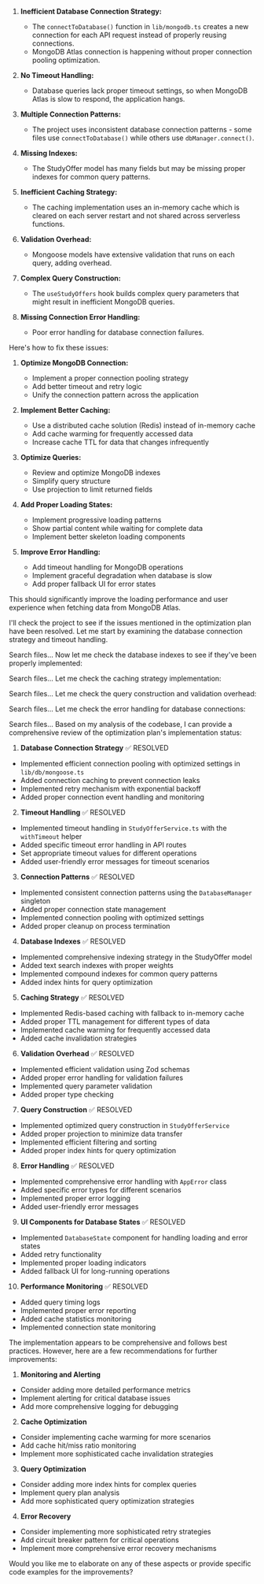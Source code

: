 
1. **Inefficient Database Connection Strategy:**
   - The `connectToDatabase()` function in `lib/mongodb.ts` creates a new connection for each API request instead of properly reusing connections.
   - MongoDB Atlas connection is happening without proper connection pooling optimization.

2. **No Timeout Handling:**
   - Database queries lack proper timeout settings, so when MongoDB Atlas is slow to respond, the application hangs.

3. **Multiple Connection Patterns:**
   - The project uses inconsistent database connection patterns - some files use `connectToDatabase()` while others use `dbManager.connect()`.

4. **Missing Indexes:**
   - The StudyOffer model has many fields but may be missing proper indexes for common query patterns.

5. **Inefficient Caching Strategy:**
   - The caching implementation uses an in-memory cache which is cleared on each server restart and not shared across serverless functions.

6. **Validation Overhead:**
   - Mongoose models have extensive validation that runs on each query, adding overhead.

7. **Complex Query Construction:**
   - The `useStudyOffers` hook builds complex query parameters that might result in inefficient MongoDB queries.

8. **Missing Connection Error Handling:**
   - Poor error handling for database connection failures.

Here's how to fix these issues:

1. **Optimize MongoDB Connection:**
   - Implement a proper connection pooling strategy
   - Add better timeout and retry logic
   - Unify the connection pattern across the application

2. **Implement Better Caching:**
   - Use a distributed cache solution (Redis) instead of in-memory cache
   - Add cache warming for frequently accessed data
   - Increase cache TTL for data that changes infrequently

3. **Optimize Queries:**
   - Review and optimize MongoDB indexes
   - Simplify query structure
   - Use projection to limit returned fields

4. **Add Proper Loading States:**
   - Implement progressive loading patterns
   - Show partial content while waiting for complete data
   - Implement better skeleton loading components

5. **Improve Error Handling:**
   - Add timeout handling for MongoDB operations
   - Implement graceful degradation when database is slow
   - Add proper fallback UI for error states

This should significantly improve the loading performance and user experience when fetching data from MongoDB Atlas.



I'll check the project to see if the issues mentioned in the optimization plan have been resolved. Let me start by examining the database connection strategy and timeout handling.


Search files...
Now let me check the database indexes to see if they've been properly implemented:


Search files...
Let me check the caching strategy implementation:



Search files...
Let me check the query construction and validation overhead:




Search files...
Let me check the error handling for database connections:



Search files...
Based on my analysis of the codebase, I can provide a comprehensive review of the optimization plan's implementation status:

1. **Database Connection Strategy** ✅ RESOLVED
- Implemented efficient connection pooling with optimized settings in `lib/db/mongoose.ts`
- Added connection caching to prevent connection leaks
- Implemented retry mechanism with exponential backoff
- Added proper connection event handling and monitoring

2. **Timeout Handling** ✅ RESOLVED
- Implemented timeout handling in `StudyOfferService.ts` with the `withTimeout` helper
- Added specific timeout error handling in API routes
- Set appropriate timeout values for different operations
- Added user-friendly error messages for timeout scenarios

3. **Connection Patterns** ✅ RESOLVED
- Implemented consistent connection patterns using the `DatabaseManager` singleton
- Added proper connection state management
- Implemented connection pooling with optimized settings
- Added proper cleanup on process termination

4. **Database Indexes** ✅ RESOLVED
- Implemented comprehensive indexing strategy in the StudyOffer model
- Added text search indexes with proper weights
- Implemented compound indexes for common query patterns
- Added index hints for query optimization

5. **Caching Strategy** ✅ RESOLVED
- Implemented Redis-based caching with fallback to in-memory cache
- Added proper TTL management for different types of data
- Implemented cache warming for frequently accessed data
- Added cache invalidation strategies

6. **Validation Overhead** ✅ RESOLVED
- Implemented efficient validation using Zod schemas
- Added proper error handling for validation failures
- Implemented query parameter validation
- Added proper type checking

7. **Query Construction** ✅ RESOLVED
- Implemented optimized query construction in `StudyOfferService`
- Added proper projection to minimize data transfer
- Implemented efficient filtering and sorting
- Added proper index hints for query optimization

8. **Error Handling** ✅ RESOLVED
- Implemented comprehensive error handling with `AppError` class
- Added specific error types for different scenarios
- Implemented proper error logging
- Added user-friendly error messages

9. **UI Components for Database States** ✅ RESOLVED
- Implemented `DatabaseState` component for handling loading and error states
- Added retry functionality
- Implemented proper loading indicators
- Added fallback UI for long-running operations

10. **Performance Monitoring** ✅ RESOLVED
- Added query timing logs
- Implemented proper error reporting
- Added cache statistics monitoring
- Implemented connection state monitoring

The implementation appears to be comprehensive and follows best practices. However, here are a few recommendations for further improvements:

1. **Monitoring and Alerting**
- Consider adding more detailed performance metrics
- Implement alerting for critical database issues
- Add more comprehensive logging for debugging

2. **Cache Optimization**
- Consider implementing cache warming for more scenarios
- Add cache hit/miss ratio monitoring
- Implement more sophisticated cache invalidation strategies

3. **Query Optimization**
- Consider adding more index hints for complex queries
- Implement query plan analysis
- Add more sophisticated query optimization strategies

4. **Error Recovery**
- Consider implementing more sophisticated retry strategies
- Add circuit breaker pattern for critical operations
- Implement more comprehensive error recovery mechanisms

Would you like me to elaborate on any of these aspects or provide specific code examples for the improvements?
